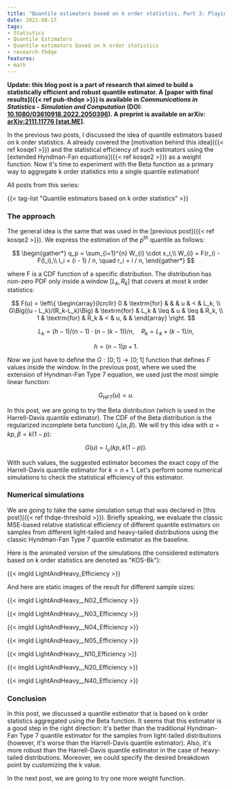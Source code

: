 ```yaml
---
title: "Quantile estimators based on k order statistics, Part 3: Playing with the Beta function"
date: 2021-08-17
tags:
- Statistics
- Quantile Estimators
- Quantile estimators based on k order statistics
- research-thdqe
features:
- math
---
```


**Update: this blog post is a part of research that aimed to build a statistically efficient and robust quantile estimator.
  A [paper with final results]({{< ref pub-thdqe >}}) is available in *Communications in Statistics - Simulation and Computation* (DOI: [10.1080/03610918.2022.2050396](https://www.tandfonline.com/doi/abs/10.1080/03610918.2022.2050396)).
  A preprint is available on arXiv: [arXiv:2111.11776 [stat.ME]](https://arxiv.org/abs/2111.11776).**

In the previous two posts, I discussed the idea of quantile estimators based on k order statistics.
A already covered the [motivation behind this idea]({{< ref kosqe1 >}})
  and the statistical efficiency of such estimators using the [extended Hyndman-Fan equations]({{< ref kosqe2 >}})
  as a weight function.
Now it's time to experiment with the Beta function as a primary way to aggregate k order statistics
  into a single quantile estimation!

<!--more-->

All posts from this series:

{{< tag-list "Quantile estimators based on k order statistics" >}}

### The approach

The general idea is the same that was used in the [previous post]({{< ref kosqe2 >}}).
We express the estimation of the $p^\textrm{th}$ quantile as follows:

$$
\begin{gather*}
q_p = \sum_{i=1}^{n} W_{i} \cdot x_i,\\
W_{i} = F(r_i) - F(l_i),\\
l_i = (i - 1) / n, \quad r_i = i / n,
\end{gather*}
$$

where F is a CDF function of a specific distribution.
The distribution has non-zero PDF only inside a window $[L_k, R_k]$
  that covers at most k order statistics:

$$
F(u) = \left\{
\begin{array}{lcrcllr}
0                      & \textrm{for} &         &      & u  & <    & L_k, \\
G\Big((u - L_k)/(R_k-L_k)\Big) & \textrm{for} & L_k     & \leq & u  & \leq & R_k, \\
1                      & \textrm{for} & R_k     & <    & u, &      &
\end{array}
\right.
$$

$$
L_k = (h - 1) / (n - 1) \cdot (n - (k - 1)) / n, \quad R_k = L_k + (k-1)/n,
$$

$$
h = (n - 1)p + 1.
$$

Now we just have to define the $G: [0;1] \to [0;1]$ function that defines $F$ values inside the window.
In the previous post, where we used the extension of Hyndman-Fan Type 7 equation, we used just the most simple linear function:

$$
G_{HF7}(u) = u.
$$

In this post, we are going to try the Beta distribution (which is used in the Harrell-Davis quantile estimator).
The CDF of the Beta distribution is the regularized incomplete beta function) $I_x(\alpha, \beta)$.
We will try this idea with $\alpha=kp, \beta = k(1-p)$:

$$
G(u) = I_u(kp, k(1-p)).
$$

With such values, the suggested estimator becomes the exact copy of the Harrell-Davis quantile estimator for $k=n+1$.
Let's perform some numerical simulations to check the statistical efficiency of this estimator.

### Numerical simulations

We are going to take the same simulation setup that was declared in [this post]({{< ref thdqe-threshold >}}).
Briefly speaking, we evaluate the classic MSE-based relative statistical efficiency of different quantile estimators
  on samples from different light-tailed and heavy-tailed distributions
  using the classic Hyndman-Fan Type 7 quantile estimator as the baseline.

Here is the animated version of the simulations
  (the considered estimators based on k order statistics are denoted as "KOS-Bk"):

{{< imgld LightAndHeavy_Efficiency >}}

And here are static images of the result for different sample sizes:

{{< imgld LightAndHeavy__N02_Efficiency >}}

{{< imgld LightAndHeavy__N03_Efficiency >}}

{{< imgld LightAndHeavy__N04_Efficiency >}}

{{< imgld LightAndHeavy__N05_Efficiency >}}

{{< imgld LightAndHeavy__N10_Efficiency >}}

{{< imgld LightAndHeavy__N20_Efficiency >}}

{{< imgld LightAndHeavy__N40_Efficiency >}}

### Conclusion

In this post, we discussed a quantile estimator that is based on k order statistics aggregated using the Beta function.
It seems that this estimator is a good step in the right direction:
  it's better than the traditional Hyndman-Fan Type 7 quantile estimator
  for the samples from light-tailed distributions
  (however, it's worse than the Harrell-Davis quantile estimator).
Also, it's more robust than the Harrell-Davis quantile estimator in the case of heavy-tailed distributions.
Moreover, we could specify the desired breakdown point by customizing the k value.

In the next post, we are going to try one more weight function.
